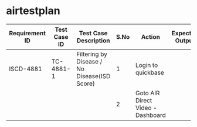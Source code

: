 # airtestplan

| Requirement ID  | Test Case ID   | Test Case Description | S.No | Action                                                      |Expected Output                 |Time frame|
| -------------   |  ------------- | --------------------- | -----| ----------------------------------------------------------- | -----------------------------  | ---------|
|  ISCD-4881      |  TC-4881-1    |    Filtering by Disease / No Disease(ISD Score)                |  1    |        Login to quickbase  |                                |          |
|                 |               |                        |    2   |                         Goto AIR Direct Video - Dashboard                                    |                                |          |
